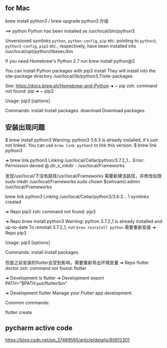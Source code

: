 ## for Mac
brew install python3   / brew upgrade python3 升级

==> python
Python has been installed as
  /usr/local/bin/python3

Unversioned symlinks `python`, `python-config`, `pip` etc. pointing to
`python3`, `python3-config`, `pip3` etc., respectively, have been installed into
  /usr/local/opt/python/libexec/bin

If you need Homebrew's Python 2.7 run
  brew install python@2

You can install Python packages with
  pip3 install <package>
They will install into the site-package directory
  /usr/local/lib/python3.7/site-packages

See: https://docs.brew.sh/Homebrew-and-Python
➜  ~ pip
zsh: command not found: pip
➜  ~ pip3

Usage:
  pip3 <command> [options]

Commands:
  install                     Install packages.
  download                    Download packages.

## 安装出现问题
$ brew install python3
Warning: python3 3.6.3 is already installed, it's just not linked.
You can use `brew link python3` to link this version.
$ brew link python3

➜ brew link python3
Linking /usr/local/Cellar/python/3.7.2_1... Error: Permission denied @ dir_s_mkdir - /usr/local/Frameworks

发现/usr/local/下没有路径/usr/local/Frameworks 
需要新建该路径，并修改权限
sudo mkdir /usr/local/Frameworks
sudo chown $(whoami):admin /usr/local/Frameworks

brew link python3
Linking /usr/local/Cellar/python3/3.6.3... 1 symlinks created

➜  Repo pip3
zsh: command not found: pip3

➜  Repo brew install python3
Warning: python 3.7.2_1 is already installed and up-to-date
To reinstall 3.7.2_1, run `brew reinstall python`
需要重新安装
➜  Repo pip3

Usage:
  pip3 <command> [options]

Commands:
  install                     Install packages.

但是之前安装的flutter会受到影响，需要重新导出环境变量
➜  Repo flutter doctor
zsh: command not found: flutter

➜  Development ls
flutter
➜  Development  export PATH="$PATH:`pwd`/flutter/bin"

➜  Development flutter
Manage your Flutter app development.

Common commands:

  flutter create <output directory>


## pycharm active code
https://blog.csdn.net/qq_37489565/article/details/80612301





